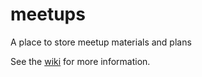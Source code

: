 # meetups
A place to store meetup materials and plans

See the [wiki](https://github.com/buffalo-dot-net/meetups/wiki) for more information.
